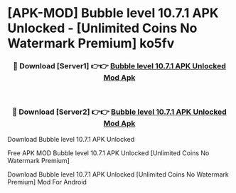 # [APK-MOD] Bubble level 10.7.1 APK Unlocked - [Unlimited Coins No Watermark Premium] ko5fv



<div align="center">
<h3>🔴 Download [Server1] 👉👉 <a href="https://momento.my/?title=Bubble_level_10.7.1_APK_Unlocked">Bubble level 10.7.1 APK Unlocked Mod Apk</a></h3><br>

<h3>🔴 Download [Server2] 👉👉 <a href="https://momento.my/?title=Bubble_level_10.7.1_APK_Unlocked">Bubble level 10.7.1 APK Unlocked Mod Apk</a></h3>
</div>



Download Bubble level 10.7.1 APK Unlocked 

Free APK MOD Bubble level 10.7.1 APK Unlocked [Unlimited Coins No Watermark Premium]

Download Bubble level 10.7.1 APK Unlocked [Unlimited Coins No Watermark Premium] Mod For Android
